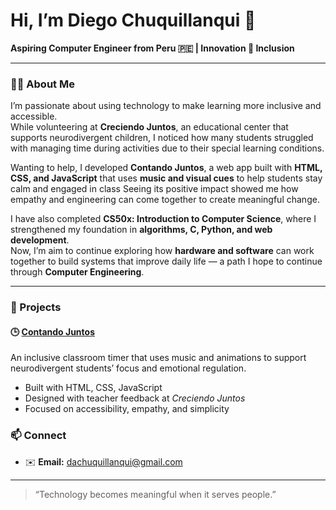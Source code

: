 # Hi, I’m Diego Chuquillanqui 👋

**Aspiring Computer Engineer from Peru 🇵🇪 | Innovation 🤝 Inclusion**

---

### 👨‍💻 About Me  
I’m passionate about using technology to make learning more inclusive and accessible.  
While volunteering at **Creciendo Juntos**, an educational center that supports neurodivergent children, I noticed how many students struggled with managing time during activities due to their special learning conditions.

Wanting to help, I developed **Contando Juntos**, a web app built with **HTML, CSS, and JavaScript** that uses **music and visual cues** to help students stay calm and engaged in class 
Seeing its positive impact showed me how empathy and engineering can come together to create meaningful change.

I have also completed **CS50x: Introduction to Computer Science**, where I strengthened my foundation in **algorithms, C, Python, and web development**.  
Now, I’m aim to continue exploring how **hardware and software** can work together to build systems that improve daily life — a path I hope to continue through **Computer Engineering**.

---

### 🧩 Projects  
#### 🕒 [Contando Juntos](https://your-username.github.io/contando-juntos)
An inclusive classroom timer that uses music and animations to support neurodivergent students’ focus and emotional regulation.  
- Built with HTML, CSS, JavaScript  
- Designed with teacher feedback at *Creciendo Juntos*  
- Focused on accessibility, empathy, and simplicity  


### 📫 Connect  
- ✉️ **Email:** dachuquillanqui@gmail.com

---

> “Technology becomes meaningful when it serves people.”  
